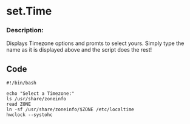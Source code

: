 # set.Time 
### Description:  

Displays Timezone options and promts to select yours.
Simply type the name as it is displayed above and the script does the rest!

## __Code__
```
#!/bin/bash

echo "Select a Timezone:"
ls /usr/share/zoneinfo
read ZONE
ln -sf /usr/share/zoneinfo/$ZONE /etc/localtime
hwclock --systohc
```
